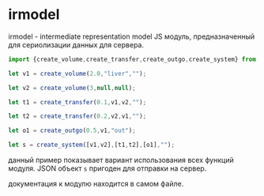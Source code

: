 irmodel
=======
irmodel - intermediate representation model
JS модуль, предназначенный для сериолизации данных для сервера.
```javascript
import {create_volume,create_transfer,create_outgo,create_system} from "./irmodel.js"

let v1 = create_volume(2.0,"liver","");

let v2 = create_volume(3,null,null);

let t1 = create_transfer(0.1,v1,v2,"");

let t2 = create_transfer(0.2,v2,v1,"");

let o1 = create_outgo(0.5,v1,"out");

let s = create_system([v1,v2],[t1,t2],[o1],"");
```
данный пример показывает вариант использования всех функций модуля.
JSON объект `s` пригоден для отправки на сервер.

документация к модулю находится в самом файле.

